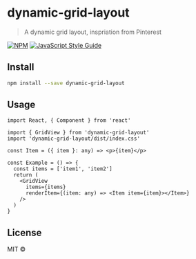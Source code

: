 # dynamic-grid-layout

> A dynamic grid layout, inspriation from Pinterest

[![NPM](https://img.shields.io/npm/v/dynamic-grid-layout.svg)](https://www.npmjs.com/package/dynamic-grid-layout) [![JavaScript Style Guide](https://img.shields.io/badge/code_style-standard-brightgreen.svg)](https://standardjs.com)

## Install

```bash
npm install --save dynamic-grid-layout
```

## Usage

```tsx
import React, { Component } from 'react'

import { GridView } from 'dynamic-grid-layout'
import 'dynamic-grid-layout/dist/index.css'

const Item = ({ item }: any) => <p>{item}</p>

const Example = () => {
  const items = ['item1', 'item2']
  return (
    <GridView
      items={items}
      renderItem={(item: any) => <Item item={item}></Item>}
    />
  )
}
```

## License

MIT © [](https://github.com/)
